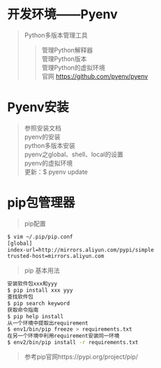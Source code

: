 # 开发环境——Pyenv   
> Python多版本管理工具   
> > 管理Python解释器   
> > 管理Python版本   
> > 管理Python的虚拟环境   
> 官网 https://github.com/pyenv/pyenv   

# Pyenv安装
> 参照安装文档   
> pyenv的安装   
> python多版本安装   
> pyenv之global、shell、local的设置   
> pyenv的虚拟环境   
> 更新：$ pyenv update   

# pip包管理器
> pip配置   
```bash
$ vim ~/.pip/pip.conf
[global]
index-url=http://mirrors.aliyun.com/pypi/simple
trusted-host=mirrors.aliyun.com
```
> pip 基本用法   

```bash
安装软件包xxx和yyy
$ pip install xxx yyy
查找软件包
$ pip search keyword
获取命令指南
$ pip help install
从一个环境中提取出requirement
$ env1/bin/pip freeze > requirements.txt
在另一个环境中利用requirement安装同一环境
$ env2/bin/pip install -r requirements.txt
```

> 参考pip官网https://pypi.org/project/pip/